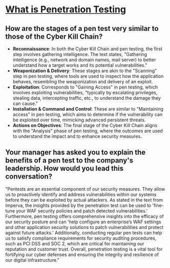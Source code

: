 # [What is Penetration Testing](https://www.imperva.com/learn/application-security/penetration-testing/)

## How are the stages of a pen test very similar to those of the Cyber Kill Chain?

- **Reconnaissance**: In both the Cyber Kill Chain and pen testing, the first step involves gathering intelligence. The text states, "Gathering intelligence (e.g., network and domain names, mail server) to better understand how a target works and its potential vulnerabilities."
- **Weaponization & Delivery**: These stages are akin to the "Scanning" step in pen testing, where tools are used to inspect how the application behaves, resembling the weaponization and delivery of an exploit.
- **Exploitation**: Corresponds to "Gaining Access" in pen testing, which involves exploiting vulnerabilities, "typically by escalating privileges, stealing data, intercepting traffic, etc., to understand the damage they can cause."
- **Installation & Command and Control**: These are similar to "Maintaining access" in pen testing, which aims to determine if the vulnerability can be exploited over time, mimicking advanced persistent threats.
- **Actions on Objectives**: The final stage of the Cyber Kill Chain aligns with the "Analysis" phase of pen testing, where the outcomes are used to understand the impact and to enhance security measures.

## Your manager has asked you to explain the benefits of a pen test to the company's leadership. How would you lead this conversation?

"Pentests are an essential component of our security measures. They allow us to proactively identify and address vulnerabilities within our systems before they can be exploited by actual attackers. As stated in the text from Imperva, the insights provided by the penetration test can be used to 'fine-tune your WAF security policies and patch detected vulnerabilities.' Furthermore, pen testing offers comprehensive insights into the efficacy of our security posture and can 'help configure an enterprise’s WAF settings and other application security solutions to patch vulnerabilities and protect against future attacks.' Additionally, conducting regular pen tests can help us to satisfy compliance requirements for security auditing procedures, such as PCI DSS and SOC 2, which are critical for maintaining our reputation and customer trust. Overall, penetration testing is a vital tool for fortifying our cyber defenses and ensuring the integrity and resilience of our digital infrastructure."
